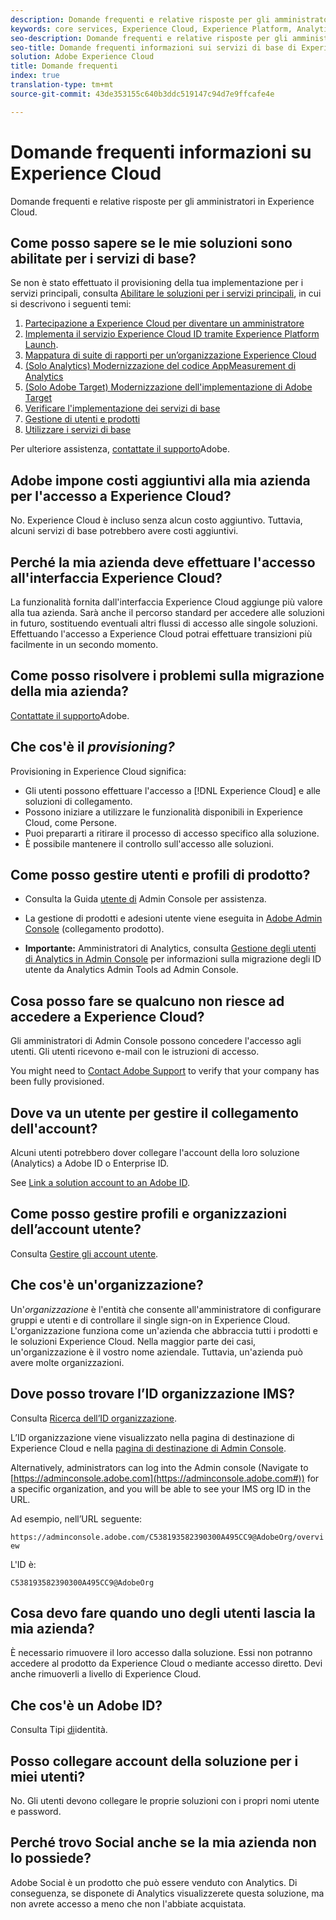```yaml
---
description: Domande frequenti e relative risposte per gli amministratori in Experience Cloud.
keywords: core services, Experience Cloud, Experience Platform, Analytics, Target, user management.
seo-description: Domande frequenti e relative risposte per gli amministratori in Experience Cloud.
seo-title: Domande frequenti informazioni sui servizi di base di Experience Cloud.
solution: Adobe Experience Cloud
title: Domande frequenti
index: true
translation-type: tm+mt
source-git-commit: 43de353155c640b3ddc519147c94d7e9ffcafe4e

---
```



# Domande frequenti informazioni su Experience Cloud

Domande frequenti e relative risposte per gli amministratori in Experience Cloud.

## Come posso sapere se le mie soluzioni sono abilitate per i servizi di base?

Se non è stato effettuato il provisioning della tua implementazione per i servizi principali, consulta [Abilitare le soluzioni per i servizi principali](../core-services/core-services.md#concept_07ED1D5C64234E77976E6D572E78FB9C), in cui si descrivono i seguenti temi:

1. [Partecipazione a Experience Cloud per diventare un amministratore](../core-services/core-services.md#section_2423F0BD3DF642658103310EE5EA6154)
1. [Implementa il servizio Experience Cloud ID tramite Experience Platform Launch](https://docs.adobe.com/content/help/en/launch/using/intro/get-started/quick-start.html).
1. [Mappatura di suite di rapporti per un’organizzazione Experience Cloud](../core-services/core-services.md#concept_apg_zq2_rw)
1. [(Solo Analytics) Modernizzazione del codice AppMeasurement di Analytics](../core-services/core-services.md#section_1798D9D0F05C47E29816AC4EEB9A0913)
1. [(Solo Adobe Target) Modernizzazione dell&#39;implementazione di Adobe Target](../core-services/core-services.md#section_C2F4493C7A36406DAE2266B429A4BD24)
1. [Verificare l&#39;implementazione dei servizi di base](../core-services/core-services.md#section_E641782A0F4F44AF8C9C91216BE330D5)
1. [Gestione di utenti e prodotti](../core-services/core-services.md#section_B6E95F4E0E12483CB9DA99CBC0C5A4AF)
1. [Utilizzare i servizi di base](../core-services/core-services.md#section_960C06093623462E8EA247B3E97274A1)

Per ulteriore assistenza, [contattate il supporto](https://helpx.adobe.com/marketing-cloud/contact-support.html)Adobe.

## Adobe impone costi aggiuntivi alla mia azienda per l&#39;accesso a Experience Cloud?

No. Experience Cloud è incluso senza alcun costo aggiuntivo. Tuttavia, alcuni servizi di base potrebbero avere costi aggiuntivi.

## Perché la mia azienda deve effettuare l&#39;accesso all&#39;interfaccia Experience Cloud?

La funzionalità fornita dall&#39;interfaccia Experience Cloud aggiunge più valore alla tua azienda. Sarà anche il percorso standard per accedere alle soluzioni in futuro, sostituendo eventuali altri flussi di accesso alle singole soluzioni. Effettuando l&#39;accesso a Experience Cloud potrai effettuare transizioni più facilmente in un secondo momento.

## Come posso risolvere i problemi sulla migrazione della mia azienda?

[Contattate il supporto](https://helpx.adobe.com/marketing-cloud/contact-support.html)Adobe.

## Che cos&#39;è il _provisioning?_

Provisioning in Experience Cloud significa:

* Gli utenti possono effettuare l&#39;accesso a [!DNL Experience Cloud] e alle soluzioni di collegamento.
* Possono iniziare a utilizzare le funzionalità disponibili in Experience Cloud, come Persone.
* Puoi prepararti a ritirare il processo di accesso specifico alla soluzione.
* È possibile mantenere il controllo sull&#39;accesso alle soluzioni.

## Come posso gestire utenti e profili di prodotto?

* Consulta la Guida [utente di](https://helpx.adobe.com/enterprise/administering/user-guide.html) Admin Console per assistenza.

* La gestione di prodotti e adesioni utente viene eseguita in [Adobe Admin Console](https://adminconsole.adobe.com/enterprise) (collegamento prodotto).

* **Importante:** Amministratori di Analytics, consulta [Gestione degli utenti di Analytics in Admin Console](https://docs.adobe.com/content/help/en/analytics/admin/user-product-management/user-management/migrate-users/c-migration-tool.html) per informazioni sulla migrazione degli ID utente da Analytics Admin Tools ad Admin Console.

## Cosa posso fare se qualcuno non riesce ad accedere a Experience Cloud?

Gli amministratori di Admin Console possono concedere l&#39;accesso agli utenti. Gli utenti ricevono e-mail con le istruzioni di accesso.

You might need to [Contact Adobe Support](https://helpx.adobe.com/marketing-cloud/contact-support.html) to verify that your company has been fully provisioned.

## Dove va un utente per gestire il collegamento dell&#39;account?

Alcuni utenti potrebbero dover collegare l&#39;account della loro soluzione (Analytics) a Adobe ID o Enterprise ID.

See [Link a solution account to an Adobe ID](../admin-getting-started/organizations.md#task_FD389E78640848919E247AC5E95B8369).

## Come posso gestire profili e organizzazioni dell’account utente?

Consulta [Gestire gli account utente](../admin-getting-started/organizations.md#topic_C31CB834F109465A82ED57FF0563B3F1).

## Che cos&#39;è un&#39;organizzazione?

Un&#39;*organizzazione* è l&#39;entità che consente all&#39;amministratore di configurare gruppi e utenti e di controllare il single sign-on in Experience Cloud. L&#39;organizzazione funziona come un&#39;azienda che abbraccia tutti i prodotti e le soluzioni Experience Cloud. Nella maggior parte dei casi, un&#39;organizzazione è il vostro nome aziendale. Tuttavia, un&#39;azienda può avere molte organizzazioni.

## Dove posso trovare l’ID organizzazione IMS?

Consulta [Ricerca dell’ID organizzazione](organizations.md).

L’ID organizzazione viene visualizzato nella pagina di destinazione di Experience Cloud e nella [pagina di destinazione di Admin Console](https://adminconsole.adobe.com).

Alternatively, administrators can log into the Admin console (Navigate to [https://adminconsole.adobe.com](https://adminconsole.adobe.com#)) for a specific organization, and you will be able to see your IMS org ID in the URL.

Ad esempio, nell’URL seguente:

`https://adminconsole.adobe.com/C538193582390300A495CC9@AdobeOrg/overview`

L&#39;ID è:

`C538193582390300A495CC9@AdobeOrg`

## Cosa devo fare quando uno degli utenti lascia la mia azienda?

È necessario rimuovere il loro accesso dalla soluzione. Essi non potranno accedere al prodotto da Experience Cloud o mediante accesso diretto. Devi anche rimuoverli a livello di Experience Cloud.

## Che cos&#39;è un Adobe ID?

Consulta Tipi [di](https://helpx.adobe.com/enterprise/help/identity.html)identità.

## Posso collegare account della soluzione per i miei utenti?

No. Gli utenti devono collegare le proprie soluzioni con i propri nomi utente e password.

## Perché trovo Social anche se la mia azienda non lo possiede?

Adobe Social è un prodotto che può essere venduto con Analytics. Di conseguenza, se disponete di Analytics visualizzerete questa soluzione, ma non avrete accesso a meno che non l&#39;abbiate acquistata.
